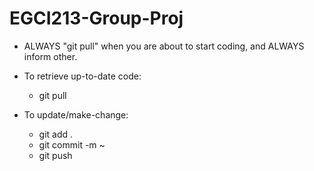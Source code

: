 # EGCI213-Group-Proj

- ALWAYS "git pull" when you are about to start coding, and ALWAYS inform other.

- To retrieve up-to-date code: 
    - git pull
- To update/make-change:
    - git add .
    - git commit -m ~
    - git push